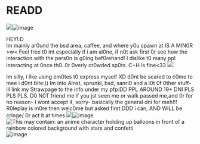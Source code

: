 # READD
<img src="https://64.media.tumblr.com/6a5f31a00ea2dc1275e015cd49ee4736/612281d0746782a2-98/s1280x1920/be476af1fef6cd1aadf17a9110ec5f29f1bc14cd.pnj"/>![image](https://github.com/user-attachments/assets/95f202f2-350b-4dc6-9486-287c87a247b6)

HEY!:D  
Im mainly ar0und the bsd area, caffee, and where y0u spawn at IS A MIN0R >w< Feel free t0 int especially if i am al0ne, if n0t ask first 0r see how the 
interaction with the pers0n is g0ing bef0rehand! I dislike t0 many ppl interacting at 0nce th0..0r 0verly cr0wded sp0ts. C+H is fine<33
<img src="https://64.media.tumblr.com/238d49185ccbf5b85fc6fb2ad95c73b4/459d61667353a099-e0/s500x750/663e4468ee22cb18e64c84e2faab5d4f5d7ea2d2.pnj"/>

 Im silly, i like using em0tes t0 express myself XD d0nt be scared to c0me to mee i d0nt bite:)) Im into Alnst, sprunki, bsd, sanri0 and a l0t 0f 0ther stuff- ill link my Strawpage to the info under my pfp:DD PPL AROUND 19+ DNI PLS PLS PLS. D0 N0T friend me if you jst seen me or walk passed me,and 0r for no reason- I wont accept it, sorry- basically the general dni for meh!!! R0leplay is m0re then welc0me but asked first:DDD
i can, AND WILL be cringe/ 0r act it at times <img src="https://64.media.tumblr.com/e9a3838930bb259df45e5ef3ac17b1c5/d6a3d52be54bb3a2-38/s250x400/e078892eeaeb358129b4ad6c714727be5a6fc8d5.gifv"/>![image](https://github.com/user-attachments/assets/b8cd3206-231a-4e95-b40a-adfabb87a369)
<img src="https://i.pinimg.com/474x/05/9a/36/059a36a7802aba32474c0d5dfcabb591.jpg" alt="This may contain: an anime character holding up balloons in front of a rainbow colored background with stars and confetti"/>![image](https://github.com/user-attachments/assets/48229dbc-5440-408e-92e2-c4df564721f7)

